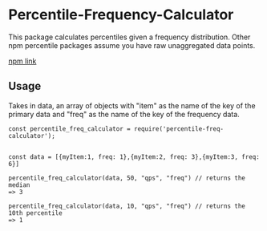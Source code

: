# Percentile-Frequency-Calculator

This package calculates percentiles given a frequency distribution. Other npm percentile packages assume you have raw unaggregated data points.

[npm link](https://www.npmjs.com/package/percentile-freq-calculator)

## Usage
Takes in data, an array of objects with "item" as the name of the key of the primary data and "freq" as the name of the key of the frequency data.

```
const percentile_freq_calculator = require('percentile-freq-calculator');


const data = [{myItem:1, freq: 1},{myItem:2, freq: 3},{myItem:3, freq: 6}]

percentile_freq_calculator(data, 50, "qps", "freq") // returns the median
=> 3

percentile_freq_calculator(data, 10, "qps", "freq") // returns the 10th percentile
=> 1


```

